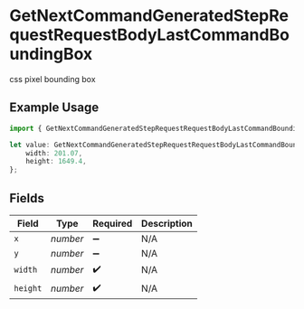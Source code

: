 # GetNextCommandGeneratedStepRequestRequestBodyLastCommandBoundingBox

css pixel bounding box

## Example Usage

```typescript
import { GetNextCommandGeneratedStepRequestRequestBodyLastCommandBoundingBox } from "momentic/models/operations";

let value: GetNextCommandGeneratedStepRequestRequestBodyLastCommandBoundingBox = {
    width: 201.07,
    height: 1649.4,
};
```

## Fields

| Field              | Type               | Required           | Description        |
| ------------------ | ------------------ | ------------------ | ------------------ |
| `x`                | *number*           | :heavy_minus_sign: | N/A                |
| `y`                | *number*           | :heavy_minus_sign: | N/A                |
| `width`            | *number*           | :heavy_check_mark: | N/A                |
| `height`           | *number*           | :heavy_check_mark: | N/A                |
